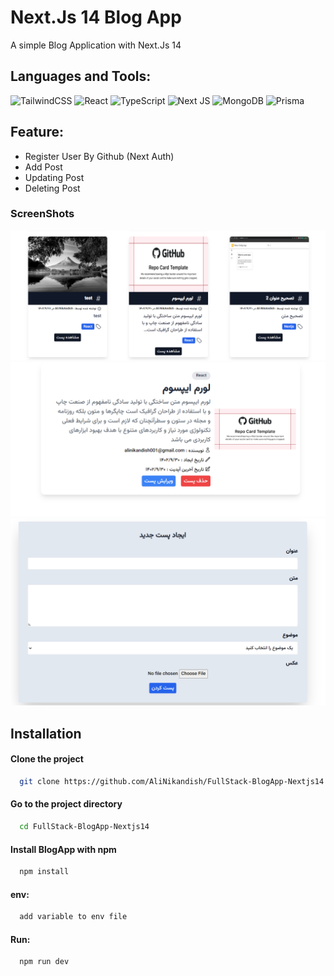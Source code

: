 # Next.Js 14 Blog App
 A simple Blog Application with Next.Js 14

 ## Languages and Tools:
![TailwindCSS](https://img.shields.io/badge/tailwindcss-%2338B2AC.svg?style=for-the-badge&logo=tailwind-css&logoColor=white)
![React](https://img.shields.io/badge/react-%2320232a.svg?style=for-the-badge&logo=react&logoColor=%2361DAFB)
![TypeScript](https://img.shields.io/badge/typescript-%23007ACC.svg?style=for-the-badge&logo=typescript&logoColor=white)
![Next JS](https://img.shields.io/badge/Next-black?style=for-the-badge&logo=next.js&logoColor=white)
![MongoDB](https://img.shields.io/badge/MongoDB-%234ea94b.svg?style=for-the-badge&logo=mongodb&logoColor=white)
![Prisma](https://img.shields.io/badge/Prisma-3982CE?style=for-the-badge&logo=Prisma&logoColor=white)


## Feature:
- Register User By Github (Next Auth)
- Add Post
- Updating Post
- Deleting Post

### ScreenShots

<img src="https://raw.githubusercontent.com/AliNikandish/FullStack-BlogApp-Nextjs14/main/Screenshot1.png"/>

<img src="https://raw.githubusercontent.com/AliNikandish/FullStack-BlogApp-Nextjs14/main/Screenshot2.png"/>

<img src="https://raw.githubusercontent.com/AliNikandish/FullStack-BlogApp-Nextjs14/main/Screenshot3.png"/>





## Installation

#### Clone the project

```bash
  git clone https://github.com/AliNikandish/FullStack-BlogApp-Nextjs14.git
```

#### Go to the project directory

```bash
  cd FullStack-BlogApp-Nextjs14
```

#### Install BlogApp with npm

```bash
  npm install
```

#### env:
```bash
  add variable to env file
```
#### Run:
```bash
  npm run dev
```


